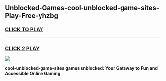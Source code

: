 
## Unblocked-Games-cool-unblocked-game-sites-Play-Free-yhzbg
<h3>
<a href="https://premium76.site?title=cool-unblocked-game-sites&ref=18A1">CLICK TO PLAY</a></h3>
<hr>

<h3>
<a href="https://premium76.site?title=cool-unblocked-game-sites&ref=18A1">CLICK 2 PLAY</a>
  
</h3>

<a href="https://premium76.site?title=cool-unblocked-game-sites&ref=18A1"><img src="https://clearcache.store/games.png"></a>


**cool-unblocked-game-sites games unblocked: Your Gateway to Fun and Accessible Online Gaming**
